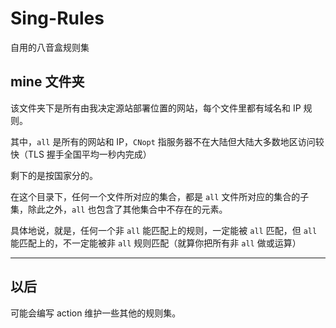 # Sing-Rules

自用的八音盒规则集

## mine 文件夹

该文件夹下是所有由我决定源站部署位置的网站，每个文件里都有域名和 IP 规则。

其中，`all` 是所有的网站和 IP，`CNopt` 指服务器不在大陆但大陆大多数地区访问较快（TLS 握手全国平均一秒内完成）

剩下的是按国家分的。

在这个目录下，任何一个文件所对应的集合，都是 `all` 文件所对应的集合的子集，除此之外，`all` 也包含了其他集合中不存在的元素。

具体地说，就是，任何一个非 `all` 能匹配上的规则，一定能被 `all` 匹配，但 `all` 能匹配上的，不一定能被非 `all` 规则匹配（就算你把所有非 `all` 做或运算）

---

## 以后

可能会编写 action 维护一些其他的规则集。